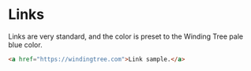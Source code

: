 # Links

Links are very standard, and the color is preset to the Winding Tree pale blue color.

<!-- STORY -->

```html
<a href="https://windingtree.com">Link sample.</a>
```